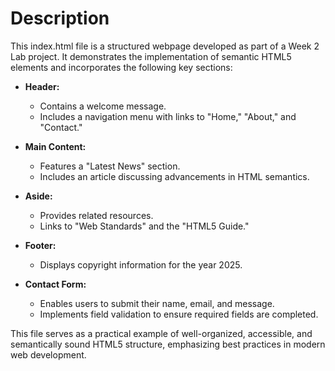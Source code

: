 # Description
This index.html file is a structured webpage developed as part of a Week 2 Lab project. It demonstrates the implementation of semantic HTML5 elements and incorporates the following key sections:
- **Header:**
  - Contains a welcome message.
  - Includes a navigation menu with links to "Home," "About," and "Contact."
- **Main Content:**
  - Features a "Latest News" section.
  - Includes an article discussing advancements in HTML semantics.

- **Aside:**
  - Provides related resources.
  - Links to "Web Standards" and the "HTML5 Guide."

- **Footer:**
  - Displays copyright information for the year 2025.

- **Contact Form:**
  - Enables users to submit their name, email, and message.
  - Implements field validation to ensure required fields are completed.

This file serves as a practical example of well-organized, accessible, and semantically sound HTML5 structure, emphasizing best practices in modern web development.
